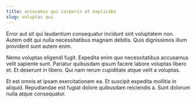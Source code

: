 ```yaml
---
title: accusamus qui corporis et explicabo
slug: voluptas qui
---
```


Error aut sit qui laudantium consequatur incidunt sint voluptatem non. Autem odit qui nulla necessitatibus magnam debitis. Quis dignissimos illum provident sunt autem enim.

Nemo voluptas eligendi fugit. Expedita enim quo necessitatibus accusamus velit sapiente sunt. Pariatur quibusdam ipsum facere labore voluptas libero et. Et deserunt in libero. Qui nam rerum cupiditate atque velit a voluptas.

Et est omnis et ipsam exercitationem ea. Et suscipit expedita mollitia in aliquid. Repudiandae est fugiat dolore quibusdam reiciendis a. Sunt dolorum nulla atque consequatur.
